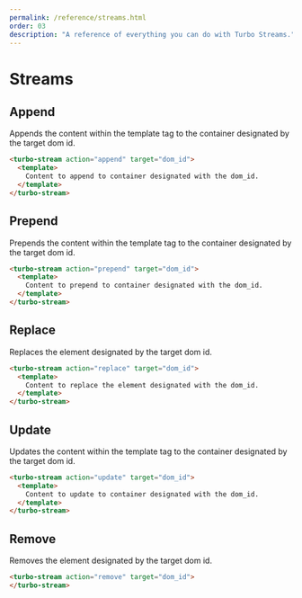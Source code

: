 ```yaml
---
permalink: /reference/streams.html
order: 03
description: "A reference of everything you can do with Turbo Streams."
---
```


# Streams

## Append

Appends the content within the template tag to the container designated by the target dom id.

```html
<turbo-stream action="append" target="dom_id">
  <template>
    Content to append to container designated with the dom_id.
  </template>
</turbo-stream>
```

## Prepend

Prepends the content within the template tag to the container designated by the target dom id.

```html
<turbo-stream action="prepend" target="dom_id">
  <template>
    Content to prepend to container designated with the dom_id.
  </template>
</turbo-stream>
```

## Replace

Replaces the element designated by the target dom id.

```html
<turbo-stream action="replace" target="dom_id">
  <template>
    Content to replace the element designated with the dom_id.
  </template>
</turbo-stream>
```

## Update

Updates the content within the template tag to the container designated by the target dom id.

```html
<turbo-stream action="update" target="dom_id">
  <template>
    Content to update to container designated with the dom_id.
  </template>
</turbo-stream>
```

## Remove

Removes the element designated by the target dom id.

```html
<turbo-stream action="remove" target="dom_id">
</turbo-stream>
```
